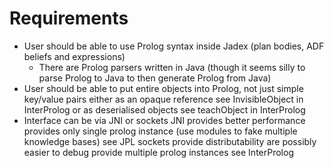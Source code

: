 Requirements
============

* User should be able to use Prolog syntax inside Jadex (plan bodies, ADF beliefs and expressions)
    * There are Prolog parsers written in Java (though it seems silly to parse Prolog to Java to then generate Prolog from Java)
* User should be able to put entire objects into Prolog, not just simple key/value pairs
    either as an opaque reference
        see InvisibleObject in InterProlog
    or as deserialised objects
        see teachObject in InterProlog
* Interface can be via JNI or sockets
    JNI
        provides better performance
        provides only single prolog instance (use modules to fake multiple knowledge bases)
        see JPL
    sockets
        provide distributability
        are possibly easier to debug
        provide multiple prolog instances
        see InterProlog

